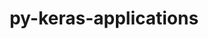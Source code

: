 ---
title: "py-keras-applications"
layout: cache
categories: [package, v0.22.5]
meta: {"compilers": ["gcc@=11.4.0"], "num_specs": 1, "num_specs_by_stack": {"ml-linux-x86_64-cpu": 1, "ml-linux-x86_64-cuda": 1, "root": 1}, "oss": ["ubuntu22.04"], "platforms": ["linux"], "stacks": ["ml-linux-x86_64-cpu", "ml-linux-x86_64-cuda", "root"], "targets": ["x86_64_v3"], "versions": ["1.0.8"]}
spec_details: [{"compiler": "gcc@=11.4.0", "hash": "wvkqqaxxvtnyzgn624pirkhg5j627jit", "os": "ubuntu22.04", "platform": "linux", "size": "-", "stacks": ["ml-linux-x86_64-cpu", "ml-linux-x86_64-cuda", "root"], "tarball": "https://binaries.spack.io/v0.22.5/build_cache/linux-ubuntu22.04-x86_64_v3/gcc-11.4.0/py-keras-applications-1.0.8/linux-ubuntu22.04-x86_64_v3-gcc-11.4.0-py-keras-applications-1.0.8-wvkqqaxxvtnyzgn624pirkhg5j627jit.spack", "target": "x86_64_v3", "variants": ["build_system=python_pip"], "versions": ["1.0.8"]}]
---
